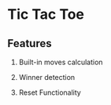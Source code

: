 # Tic Tac Toe

## Features

1. Built-in moves calculation

2. Winner detection

3. Reset Functionality
